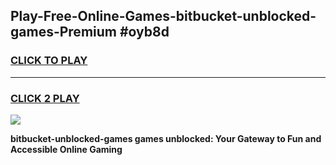 
## Play-Free-Online-Games-bitbucket-unblocked-games-Premium #oyb8d
<h3>
<a href="https://premium.freeplayer.one?title=bitbucket-unblocked-games&ref=8M">CLICK TO PLAY</a></h3>
<hr>

<h3>
<a href="https://premium.freeplayer.one?title=bitbucket-unblocked-games&ref=8M">CLICK 2 PLAY</a>
  
</h3>

<a href="https://premium.freeplayer.one?title=bitbucket-unblocked-games&ref=8M"><img src="https://clearcache.store/games.png"></a>


**bitbucket-unblocked-games games unblocked: Your Gateway to Fun and Accessible Online Gaming**
